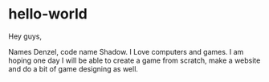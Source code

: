 # hello-world
 
 Hey guys,
 
 Names Denzel, code name Shadow. I Love computers and games.
 I am hoping one day I will be able to create a game from scratch, make a website and do a bit of game designing as well.
